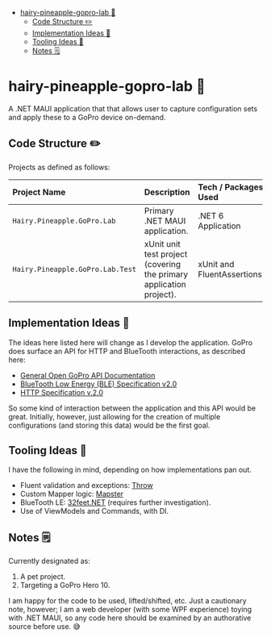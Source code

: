 - [hairy-pineapple-gopro-lab :pineapple:](#hairy-pineapple-gopro-lab-pineapple)
  - [Code Structure :pencil2:](#code-structure-pencil2)
  - [Implementation Ideas :thought_balloon:](#implementation-ideas-thought_balloon)
  - [Tooling Ideas :toolbox:](#tooling-ideas-toolbox)
  - [Notes :spiral_notepad:](#notes-spiral_notepad)

# hairy-pineapple-gopro-lab :pineapple:
A .NET MAUI application that that allows user to capture configuration sets and apply these to a GoPro device on-demand.

## Code Structure :pencil2:

Projects as defined as follows:

| Project Name  | Description   | Tech / Packages Used   |
| :---          | :----         | :---                   |
| `Hairy.Pineapple.GoPro.Lab` | Primary .NET MAUI application. | .NET 6 Application |
| `Hairy.Pineapple.GoPro.Lab.Test` | xUnit unit test project (covering the primary application project). | xUnit and FluentAssertions. |

## Implementation Ideas :thought_balloon:

The ideas here listed here will change as I develop the application. GoPro does surface an API for HTTP and BlueTooth interactions, as described here:

- [General Open GoPro API Documentation](https://gopro.github.io/OpenGoPro/)
- [BlueTooth Low Energy (BLE) Specification v2.0](https://gopro.github.io/OpenGoPro/ble_2_0)
- [HTTP Specification v.2.0](https://gopro.github.io/OpenGoPro/http_2_0)

So some kind of interaction between the application and this API would be great. Initially, however, just allowing for the creation of multiple configurations (and storing this data) would be the first goal.

## Tooling Ideas :toolbox:

I have the following in mind, depending on how implementations pan out.

- Fluent validation and exceptions: [Throw](https://github.com/amantinband/throw)
- Custom Mapper logic: [Mapster](https://github.com/MapsterMapper/Mapster)
- BlueTooth LE: [32feet.NET](https://github.com/inthehand/32feet) (requires further investigation).
- Use of ViewModels and Commands, with DI.

## Notes :spiral_notepad:

Currently designated as:

1. A pet project.
1. Targeting a GoPro Hero 10.

I am happy for the code to be used, lifted/shifted, etc. Just a cautionary note, however; I am a web developer (with some WPF experience) toying with .NET MAUI, so any code here should be examined by an authorative source before use. :sweat_smile:
